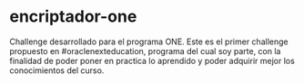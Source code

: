 # encriptador-one
Challenge desarrollado para el programa ONE.
Este es el primer challenge propuesto en #oraclenexteducation, programa del cual soy parte, con la finalidad de poder poner en practica 
lo aprendido y poder adquirir mejor los conocimientos del curso.
